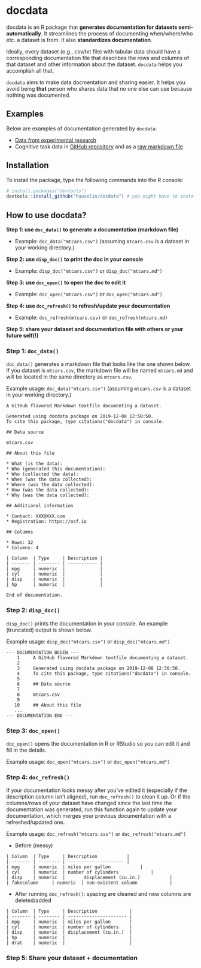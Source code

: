 
<!-- README.md is generated from README.Rmd. Please edit that file -->

# docdata

docdata is an R package that **generates documentation for datasets
semi-automatically**. It streamlines the process of documenting
when/where/who etc. a dataset is from. It also **standardizes
documentation**.

Ideally, every dataset (e.g., csv/txt file) with tabular data should
have a corresponding documentation file that describes the rows and
columns of that dataset and other information about the dataset.
`docdata` helps you accomplish all that.

`docdata` aims to make data docmentation and sharing easier. It helps
you avoid being **that** person who shares data that no one else can use
because nothing was documented.

## Examples

Below are examples of documentation generated by `docdata`:

  - [Data from experimental
    research](https://github.com/hauselin/depletion_bayes/tree/master/Data)
  - Cognitive task data in [GitHub
    repository](https://github.com/hauselin/depletion_bayes/blob/master/Data/stroop_single_trial.md)
    and as a [raw markdown
    file](https://raw.githubusercontent.com/hauselin/depletion_bayes/master/Data/stroop_single_trial.md)

## Installation

To install the package, type the following commands into the R console:

``` r
# install.packages("devtools")
devtools::install_github("hauselin/docdata") # you might have to install devtools first (see above)
```

## How to use docdata?

**Step 1: use `doc_data()` to generate a documentation (markdown file)**

  - Example: `doc_data("mtcars.csv")` (assuming `mtcars.csv` is a
    dataset in your working directory.)

**Step 2: use `disp_doc()` to print the doc in your console**

  - Example: `disp_doc("mtcars.csv")` or `disp_doc("mtcars.md")`

**Step 3: use `doc_open()` to open the doc to edit it**

  - Example: `doc_open("mtcars.csv")` or `doc_open("mtcars.md")`

**Step 4: use `doc_refresh()` to refresh/update your documentation**

  - Example: `doc_refresh(mtcars.csv)` or `doc_refresh(mtcars.md)`

**Step 5: share your dataset and documentation file with others or your
future self(\!)**

### Step 1: `doc_data()`

`doc_data()` generates a markdown file that looks like the one shown
below. If you dataset is `mtcars.csv`, the markdown file will be named
`mtcars.md` and will be located in the same directory as `mtcars.csv`.

Example usage: `doc_data("mtcars.csv")` (assuming `mtcars.csv` is a
dataset in your working directory.)

    A GitHub flavored Markdown textfile documenting a dataset.
    
    Generated using docdata package on 2019-12-08 12:50:50.
    To cite this package, type citations("docdata") in console.
    
    ## Data source
    
    mtcars.csv
    
    ## About this file
    
    * What (is the data): 
    * Who (generated this documentation): 
    * Who (collected the data):
    * When (was the data collected): 
    * Where (was the data collected):
    * How (was the data collected):
    * Why (was the data collected): 
    
    ## Additional information
    
    * Contact: XXX@XXX.com
    * Registration: https://osf.io
    
    ## Columns
    
    * Rows: 32
    * Columns: 4
    
    | Column  | Type     | Description |
    | ------- | -------- | ----------- |
    | mpg     | numeric  |             |
    | cyl     | numeric  |             |
    | disp    | numeric  |             |
    | hp      | numeric  |             |
    
    End of documentation.

### Step 2: `disp_doc()`

`disp_doc()` prints the documentation in your console. An example
(truncated) output is shown below.

Example usage: `disp_doc("mtcars.csv")` or `disp_doc("mtcars.md")`

    --- DOCUMENTATION BEGIN ---
        1     A GitHub flavored Markdown textfile documenting a dataset.
        2     
        3     Generated using docdata package on 2019-12-08 12:50:50.
        4     To cite this package, type citations("docdata") in console.
        5     
        6     ## Data source
        7     
        8     mtcars.csv
        9     
       10     ## About this file
       ...
    --- DOCUMENTATION END ---

### Step 3: `doc_open()`

`doc_open()` opens the documentation in R or RStudio so you can edit it
and fill in the details.

Example usage: `doc_open("mtcars.csv")` or `doc_open("mtcars.md")`

### Step 4: `doc_refresh()`

If your documentation looks messy after you’ve edited it (especially if
the description column isn’t aligned), run `doc_refresh()` to clean it
up. Or if the columns/rows of your dataset have changed since the last
time the documentation was generated, run this function again to update
your documentation, which merges your previous documentation with a
refreshed/updated one.

Example usage: `doc_refresh("mtcars.csv")` or `doc_refresh("mtcars.md")`

  - Before (messy)

<!-- end list -->

    | Column  | Type     | Description           |
    | ------- | -------- | --------------------- |
    | mpg     | numeric  | miles per gallon           |
    | cyl     | numeric  | number of cylinders            |
    | disp    | numeric  |       displacement (cu.in.)           |
    | fakecolumn     | numeric  | non-existent column            |

  - After running `doc_refresh()`: spacing are cleaned and new columns
    are deleted/added

<!-- end list -->

    | Column  | Type     | Description            |
    | ------- | -------- | ---------------------- |
    | mpg     | numeric  | miles per gallon       |
    | cyl     | numeric  | number of cylinders    |
    | disp    | numeric  | displacement (cu.in.)  |
    | hp      | numeric  |                        |
    | drat    | numeric  |                        |

### Step 5: Share your dataset + documentation

